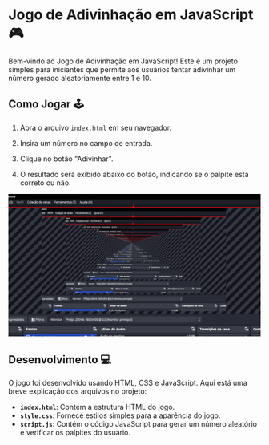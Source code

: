 # Jogo de Adivinhação em JavaScript 🎮

Bem-vindo ao Jogo de Adivinhação em JavaScript! Este é um projeto simples para iniciantes que permite aos usuários tentar adivinhar um número gerado aleatoriamente entre 1 e 10.

## Como Jogar 🕹️

1. Abra o arquivo `index.html` em seu navegador.

2. Insira um número no campo de entrada.

3. Clique no botão "Adivinhar".

4. O resultado será exibido abaixo do botão, indicando se o palpite está correto ou não.

![Demonstração](https://github.com/RafaelOliveira71/Jogo-de-adivinhacao/blob/main/ezgif-4-9f29a15b52.gif)

## Desenvolvimento 💻

O jogo foi desenvolvido usando HTML, CSS e JavaScript. Aqui está uma breve explicação dos arquivos no projeto:

- **`index.html`**: Contém a estrutura HTML do jogo.
- **`style.css`**: Fornece estilos simples para a aparência do jogo.
- **`script.js`**: Contém o código JavaScript para gerar um número aleatório e verificar os palpites do usuário.



